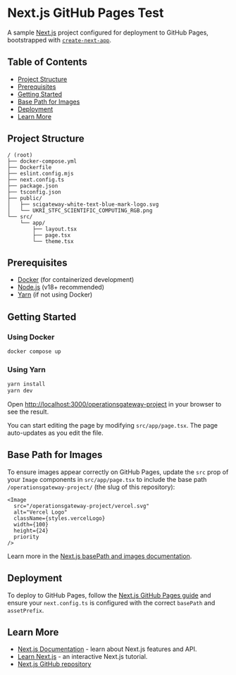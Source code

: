 # Next.js GitHub Pages Test

A sample [Next.js](https://nextjs.org) project configured for deployment to GitHub Pages, bootstrapped with [`create-next-app`](https://nextjs.org/docs/app/api-reference/cli/create-next-app).

## Table of Contents

- [Project Structure](#project-structure)
- [Prerequisites](#prerequisites)
- [Getting Started](#getting-started)
- [Base Path for Images](#base-path-for-images)
- [Deployment](#deployment)
- [Learn More](#learn-more)

## Project Structure

```
/ (root)
├── docker-compose.yml
├── Dockerfile
├── eslint.config.mjs
├── next.config.ts
├── package.json
├── tsconfig.json
├── public/
│   ├── scigateway-white-text-blue-mark-logo.svg
│   └── UKRI_STFC_SCIENTIFIC_COMPUTING_RGB.png
└── src/
    └── app/
        ├── layout.tsx
        ├── page.tsx
        └── theme.tsx
```

## Prerequisites

- [Docker](https://docs.docker.com/get-docker/) (for containerized development)
- [Node.js](https://nodejs.org/) (v18+ recommended)
- [Yarn](https://yarnpkg.com/) (if not using Docker)

## Getting Started

### Using Docker

```bash
docker compose up
```

### Using Yarn

```bash
yarn install
yarn dev
```

Open [http://localhost:3000/operationsgateway-project](http://localhost:3000/operationsgateway-project) in your browser to see the result.

You can start editing the page by modifying `src/app/page.tsx`. The page auto-updates as you edit the file.

## Base Path for Images

To ensure images appear correctly on GitHub Pages, update the `src` prop of your `Image` components in `src/app/page.tsx` to include the base path `/operationsgateway-project/` (the slug of this repository):

```tsx
<Image
  src="/operationsgateway-project/vercel.svg"
  alt="Vercel Logo"
  className={styles.vercelLogo}
  width={100}
  height={24}
  priority
/>
```

Learn more in the [Next.js basePath and images documentation](https://nextjs.org/docs/app/api-reference/config/next-config-js/basePath#images).

## Deployment

To deploy to GitHub Pages, follow the [Next.js GitHub Pages guide](https://github.com/gregrickaby/nextjs-github-pages) and ensure your `next.config.ts` is configured with the correct `basePath` and `assetPrefix`.

## Learn More

- [Next.js Documentation](https://nextjs.org/docs) - learn about Next.js features and API.
- [Learn Next.js](https://nextjs.org/learn) - an interactive Next.js tutorial.
- [Next.js GitHub repository](https://github.com/vercel/next.js)
